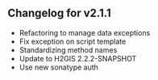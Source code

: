 ## Changelog for v2.1.1

- Refactoring to manage data exceptions
- Fix exception on script template
- Standardizing method names
- Update to H2GIS 2.2.2-SNAPSHOT
- Use new sonatype auth